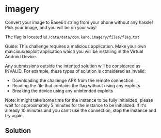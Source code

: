 # imagery

Convert your image to Base64 string from your phone without any hassle!
Pick your image, and you will be on your way!

The flag is located at `/data/data/com.kuro.imagery/files/flag.txt`

Guide:
This challenge requires a malicious application.
Make your own malicious/exploit application which you will be installing in the Virtual Android Device.

Any submissions outside the intented solution will be considered as INVALID.
For example, these types of solution is considered as invalid:

- Downloading the challenge APK from the remote connection
- Reading the file that contains the flag without using any exploits
- Breaking the device using any unintended exploits

Note:
It might take some time for the instance to be fully initialized, please wait for approximately 5 minutes for the instance to be initialized. If it's already 10 minutes and you can't use the connection, stop the instance and try again.

## Solution
